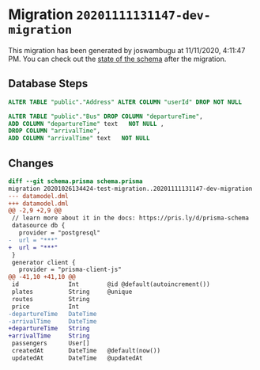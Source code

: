 # Migration `20201111131147-dev-migration`

This migration has been generated by joswambugu at 11/11/2020, 4:11:47 PM.
You can check out the [state of the schema](./schema.prisma) after the migration.

## Database Steps

```sql
ALTER TABLE "public"."Address" ALTER COLUMN "userId" DROP NOT NULL

ALTER TABLE "public"."Bus" DROP COLUMN "departureTime",
ADD COLUMN "departureTime" text   NOT NULL ,
DROP COLUMN "arrivalTime",
ADD COLUMN "arrivalTime" text   NOT NULL 
```

## Changes

```diff
diff --git schema.prisma schema.prisma
migration 20201026134424-test-migration..20201111131147-dev-migration
--- datamodel.dml
+++ datamodel.dml
@@ -2,9 +2,9 @@
 // learn more about it in the docs: https://pris.ly/d/prisma-schema
 datasource db {
   provider = "postgresql"
-  url = "***"
+  url = "***"
 }
 generator client {
   provider = "prisma-client-js"
@@ -41,10 +41,10 @@
 id              Int        @id @default(autoincrement())
 plates          String     @unique
 routes          String  
 price           Int   
-departureTime   DateTime   
-arrivalTime     DateTime 
+departureTime   String  
+arrivalTime     String 
 passengers      User[]
 createdAt       DateTime   @default(now())
 updatedAt       DateTime   @updatedAt  
```


